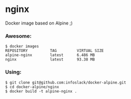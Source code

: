 nginx
======

Docker image based on Alpine ;)

### Awesome:

```
$ docker images
REPOSITORY          TAG         VIRTUAL SIZE
alpine-nginx        latest      6.486 MB
nginx               latest      93.38 MB
```

### Using:

```
$ git clone git@github.com:infoslack/docker-alpine.git
$ cd docker-alpine/nginx
$ docker build -t alpine-nginx .
```
